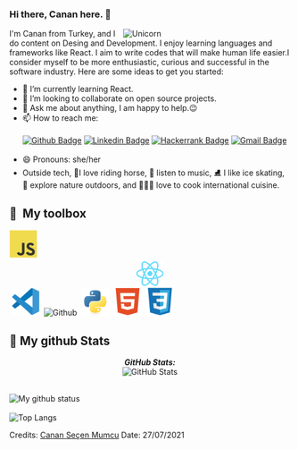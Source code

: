 ### Hi there, Canan here. 👋

<img align="right" width=300px alt="Unicorn" src="https://c.tenor.com/GN73MKBawZYAAAAi/busy-cute.gif" />

 I'm Canan from Turkey, and I do content on Desing and Development. I enjoy learning languages and frameworks like React. I aim to write codes that will make human life easier.I consider myself to be more enthusiastic, curious and successful in the software industry.
Here are some ideas to get you started:

- 🌱 I’m currently learning React.
- 👯 I’m looking to collaborate on open source projects.
- 💬 Ask me about anything, I am happy to help.😉<br>
- 📫 How to reach me:<br><br/>
[![Github Badge](http://img.shields.io/badge/-Github-black?style=flat-square&logo=github&link=https://github.com/canansecenmumcu/)](https://github.com/canansecenmumcu/) 
[![Linkedin Badge](https://img.shields.io/badge/-LinkedIn-blue?style=flat-square&logo=Linkedin&logoColor=white&link=https://www.linkedin.com/in/cananmumcu/)](https://www.linkedin.com/in/cananmumcu/)
[![Hackerrank Badge](https://img.shields.io/badge/-Hackerrank-2EC866?style=flat-square&logo=HackerRank&logoColor=white&link=https://www.hackerrank.com/canansecenmumcu)](https://www.hackerrank.com/canansecenmumcu)
[![Gmail Badge](https://img.shields.io/badge/-Gmail-d14836?style=flat-square&logo=Gmail&logoColor=white&link=mailto:canansecenmumcu@gmail.com)](mailto:canansecenmumcu@gmail.com)<br><br/>
- 😄 Pronouns: she/her
- Outside tech, 🐎I love riding horse, 🎵 listen to music, ⛸ I like ice skating, 🌴 explore nature outdoors, and 👩🏻‍🍳 love to cook international cuisine.

## 🧰 &nbsp;My toolbox

<img  src="https://raw.githubusercontent.com/devicons/devicon/1119b9f84c0290e0f0b38982099a2bd027a48bf1/icons/javascript/javascript-original.svg" alt="JavaScript" width="50" height="50"/> &nbsp;<img  src="https://raw.githubusercontent.com/devicons/devicon/1119b9f84c0290e0f0b38982099a2bd027a48bf1/icons/react/react-original.svg" alt="ReactJS" width="50" height="50" style="margin:0 auto; display:block;"/> &nbsp;<img  src="https://raw.githubusercontent.com/devicons/devicon/1119b9f84c0290e0f0b38982099a2bd027a48bf1/icons/vscode/vscode-original.svg" alt="VSCode" width="50" height="50"/> &nbsp;<img  src="https://github.com/CyrisXD/CyrisXD/raw/master/assets/Github.png" alt="Github"/> &nbsp;<img  src="https://raw.githubusercontent.com/devicons/devicon/1119b9f84c0290e0f0b38982099a2bd027a48bf1/icons/python/python-original.svg" alt="Python" width="50" height="50"/> &nbsp;<img  src="https://raw.githubusercontent.com/devicons/devicon/1119b9f84c0290e0f0b38982099a2bd027a48bf1/icons/html5/html5-plain.svg" alt="HTML5" width="50" height="50"/> &nbsp;<img  src="https://raw.githubusercontent.com/devicons/devicon/1119b9f84c0290e0f0b38982099a2bd027a48bf1/icons/css3/css3-original.svg" alt="CSS3" width="50" height="50"/>&nbsp;

<h2>👀 My github Stats</h2>
<div> 
  <p align="center">
  <b><em>GitHub Stats:</em></b> <br/>
    <img src="https://github-readme-streak-stats.herokuapp.com/?user=canansecenmumcu" alt="GitHub Stats" /> <br/><br/>
</div>

![My github status](https://github-readme-stats.vercel.app/api?username=canansecenmumcu&show_icons=true&include_all_commits=true)<br/><br/>
![Top Langs](https://github-readme-stats.vercel.app/api/top-langs/?username=canansecenmumcu&layout=compact)

Credits: <a href="https://github.com/canansecenmumcu">Canan Seçen Mumcu</a>
Date: 27/07/2021

